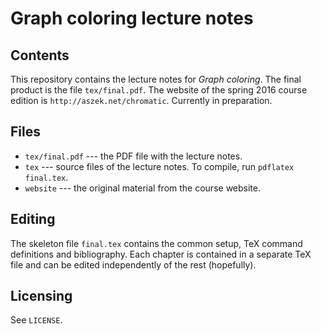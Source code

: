 Graph coloring lecture notes
============================

Contents
--------

This repository contains the lecture notes for *Graph coloring*. The final product is the file ``tex/final.pdf``. The website of the spring 2016 course edition is ``http://aszek.net/chromatic``. Currently in preparation.


Files
------

* ``tex/final.pdf`` --- the PDF file with the lecture notes.
* ``tex`` --- source files of the lecture notes. To compile, run ``pdflatex final.tex``.
* ``website`` --- the original material from the course website.


Editing
-------

The skeleton file ``final.tex`` contains the common setup, TeX command definitions and bibliography. Each chapter is contained in a separate TeX file and can be edited independently of the rest (hopefully).


Licensing
---------

See ``LICENSE``.
